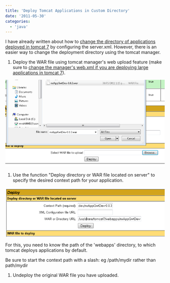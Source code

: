 ```yaml
---
title: 'Deploy Tomcat Applications in Custom Directory'
date: '2011-05-30'
categories:
  - 'java'
---
```


I have already written about how to [change the directory of applications deployed in tomcat 7](http://maxrohde.com/2011/05/01/change-the-path-of-applications-in-tomcat/) by configuring the server.xml. However, there is an easier way to change the deployment directory using the tomcat manager.

1. Deploy the WAR file using tomcat manager's web upload feature (make sure to [change the manager's web.xml if you are deploying large applications in tomcat 7](http://maxrohde.com/2011/04/27/large-war-file-cannot-be-deployed-in-tomcat-7/)).

![](images/053011_0133_deploytomca1.png)

1. Use the function "Deploy directory or WAR file located on server" to specify the desired context path for your application.

![](images/053011_0133_deploytomca2.png)

For this, you need to know the path of the 'webapps' directory, to which tomcat deploys applications by default.

Be sure to start the context path with a slash: eg /path/mydir rather than path/mydir

1. Undeploy the original WAR file you have uploaded.
